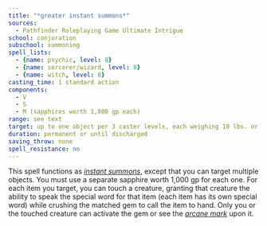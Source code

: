 ```yaml
---
title: "*greater instant summons*"
sources:
  - Pathfinder Roleplaying Game Ultimate Intrigue
school: conjuration
subschool: summoning
spell_lists:
  - {name: psychic, level: 8}
  - {name: sorcerer/wizard, level: 8}
  - {name: witch, level: 8}
casting_time: 1 standard action
components:
  - V
  - S
  - M (sapphires worth 1,000 gp each)
range: see text
target: up to one object per 3 caster levels, each weighing 10 lbs. or less whose longest dimension is 6 ft. or less
duration: permanent or until discharged
saving_throw: none
spell_resistance: no
---
```


This spell functions as [*instant summons*](/spells/instant-summons/), except that you can target multiple objects. You must use a separate sapphire worth 1,000 gp for each one. For each item you target, you can touch a creature, granting that creature the ability to speak the special word for that item (each item has its own special word) while crushing the matched gem to call the item to hand. Only you or the touched creature can activate the gem or see the [*arcane mark*](/spells/arcane-mark/) upon it.

